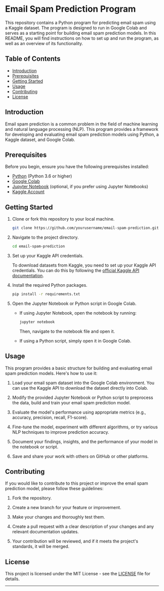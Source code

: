 # Email Spam Prediction Program

This repository contains a Python program for predicting email spam using a Kaggle dataset. The program is designed to run in Google Colab and serves as a starting point for building email spam prediction models. In this README, you will find instructions on how to set up and run the program, as well as an overview of its functionality.

## Table of Contents
- [Introduction](#introduction)
- [Prerequisites](#prerequisites)
- [Getting Started](#getting-started)
- [Usage](#usage)
- [Contributing](#contributing)
- [License](#license)

## Introduction

Email spam prediction is a common problem in the field of machine learning and natural language processing (NLP). This program provides a framework for developing and evaluating email spam prediction models using Python, a Kaggle dataset, and Google Colab.

## Prerequisites

Before you begin, ensure you have the following prerequisites installed:

- [Python](https://www.python.org/downloads/) (Python 3.6 or higher)
- [Google Colab](https://colab.research.google.com/)
- [Jupyter Notebook](https://jupyter.org/install) (optional, if you prefer using Jupyter Notebooks)
- [Kaggle Account](https://www.kaggle.com/account/login)

## Getting Started

1. Clone or fork this repository to your local machine.

   ```bash
   git clone https://github.com/yourusername/email-spam-prediction.git
   ```

2. Navigate to the project directory.

   ```bash
   cd email-spam-prediction
   ```

3. Set up your Kaggle API credentials.

   To download datasets from Kaggle, you need to set up your Kaggle API credentials. You can do this by following the [official Kaggle API documentation](https://github.com/Kaggle/kaggle-api#api-credentials).

4. Install the required Python packages.

   ```bash
   pip install -r requirements.txt
   ```

5. Open the Jupyter Notebook or Python script in Google Colab.

   - If using Jupyter Notebook, open the notebook by running:

     ```bash
     jupyter notebook
     ```

     Then, navigate to the notebook file and open it.

   - If using a Python script, simply open it in Google Colab.

## Usage

This program provides a basic structure for building and evaluating email spam prediction models. Here's how to use it:

1. Load your email spam dataset into the Google Colab environment. You can use the Kaggle API to download the dataset directly into Colab.

2. Modify the provided Jupyter Notebook or Python script to preprocess the data, build and train your email spam prediction model.

3. Evaluate the model's performance using appropriate metrics (e.g., accuracy, precision, recall, F1-score).

4. Fine-tune the model, experiment with different algorithms, or try various NLP techniques to improve prediction accuracy.

5. Document your findings, insights, and the performance of your model in the notebook or script.

6. Save and share your work with others on GitHub or other platforms.

## Contributing

If you would like to contribute to this project or improve the email spam prediction model, please follow these guidelines:

1. Fork the repository.

2. Create a new branch for your feature or improvement.

3. Make your changes and thoroughly test them.

4. Create a pull request with a clear description of your changes and any relevant documentation updates.

5. Your contribution will be reviewed, and if it meets the project's standards, it will be merged.

## License

This project is licensed under the MIT License - see the [LICENSE](LICENSE) file for details.

---
